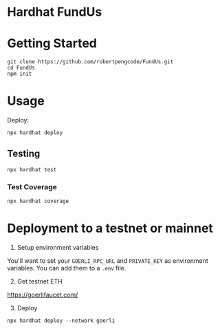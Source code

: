 # Hardhat FundUs

# Getting Started

```
git clone https://github.com/robertpengcode/FundUs.git
cd FundUs
npm init
```

# Usage

Deploy:

```
npx hardhat deploy
```

## Testing

```
npx hardhat test
```

### Test Coverage

```
npx hardhat coverage
```

# Deployment to a testnet or mainnet

1. Setup environment variables

You'll want to set your `GOERLI_RPC_URL` and `PRIVATE_KEY` as environment variables. You can add them to a `.env` file.

2. Get testnet ETH

https://goerlifaucet.com/

3. Deploy

```
npx hardhat deploy --network goerli
```
